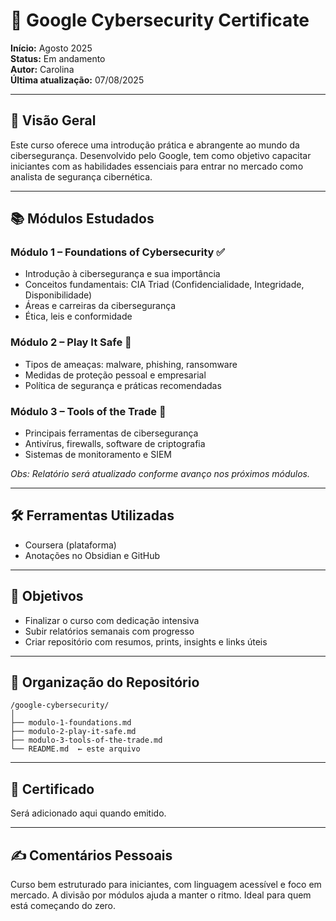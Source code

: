 # 📘 Google Cybersecurity Certificate

**Início:** Agosto 2025  
**Status:** Em andamento  
**Autor:** Carolina  
**Última atualização:** 07/08/2025

---

## 🧭 Visão Geral

Este curso oferece uma introdução prática e abrangente ao mundo da cibersegurança. Desenvolvido pelo Google, tem como objetivo capacitar iniciantes com as habilidades essenciais para entrar no mercado como analista de segurança cibernética.

---

## 📚 Módulos Estudados

### Módulo 1 – Foundations of Cybersecurity ✅
- Introdução à cibersegurança e sua importância
- Conceitos fundamentais: CIA Triad (Confidencialidade, Integridade, Disponibilidade)
- Áreas e carreiras da cibersegurança
- Ética, leis e conformidade

### Módulo 2 – Play It Safe 🔄
- Tipos de ameaças: malware, phishing, ransomware
- Medidas de proteção pessoal e empresarial
- Política de segurança e práticas recomendadas

### Módulo 3 – Tools of the Trade 🔄
- Principais ferramentas de cibersegurança
- Antivírus, firewalls, software de criptografia
- Sistemas de monitoramento e SIEM

*Obs: Relatório será atualizado conforme avanço nos próximos módulos.*

---

## 🛠️ Ferramentas Utilizadas
- Coursera (plataforma)
- Anotações no Obsidian e GitHub

---

## 📌 Objetivos
- Finalizar o curso com dedicação intensiva
- Subir relatórios semanais com progresso
- Criar repositório com resumos, prints, insights e links úteis

---

## 📁 Organização do Repositório
```
/google-cybersecurity/
│
├── modulo-1-foundations.md
├── modulo-2-play-it-safe.md
├── modulo-3-tools-of-the-trade.md
└── README.md  ← este arquivo
```

---

## 🔗 Certificado
Será adicionado aqui quando emitido.

---

## ✍️ Comentários Pessoais
Curso bem estruturado para iniciantes, com linguagem acessível e foco em mercado. A divisão por módulos ajuda a manter o ritmo. Ideal para quem está começando do zero.